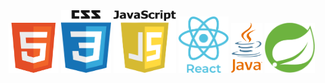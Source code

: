 <!-- - 👋 Hi, I’m @GitUserVivek
- 👀 Interested To learn Programming Languages 
- 💻 Looking For Job Opportunity
 --> 
<span>
 <img  height="80px" width="80px"  src="https://github.com/GitUserVivek/GitUserVivek/blob/main/html.png" />
</span> 
<span height="500px" width="500px" > </span>
<span>
 <img  height="100px" width="80px"  src="https://github.com/GitUserVivek/GitUserVivek/blob/main/css.png" />
</span>  
<span>
 <img  height="100px" width="100px"  src="https://github.com/GitUserVivek/GitUserVivek/blob/main/javascript.png" />
</span> 
<span>
 <img  height="90px" width="80px"  src="https://github.com/GitUserVivek/GitUserVivek/blob/main/react.png" />
</span>  
<span>
 <img  height="80px" width="50px"  src="https://github.com/GitUserVivek/GitUserVivek/blob/main/java.png" /> 
</span>
<span>
 <img  height="80px" width="80px"  src="https://github.com/GitUserVivek/GitUserVivek/blob/main/spring.png" /> 
 </span>
